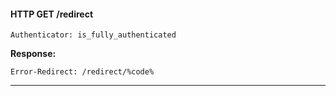 #### HTTP GET /redirect
```
Authenticator: is_fully_authenticated
```



__Response:__
```
Error-Redirect: /redirect/%code%
```
---

